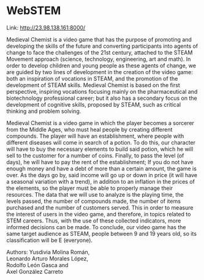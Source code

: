 # WebSTEM

Link: http://23.98.138.161:8000/
 
Medieval Chemist is a video game that has the purpose of promoting and developing the skills of the future and converting participants into agents of change to face the challenges of the 21st century, attached to the STEAM Movement approach (science, technology, engineering, art and math). In order to develop children and young people as these agents of change, we are guided by two lines of development in the creation of the video game: both an inspiration of vocations in STEAM, and the promotion of the development of STEAM skills. Medieval Chemist is based on the first perspective, inspiring vocations focusing mainly on the pharmaceutical and biotechnology professional career; but it also has a secondary focus on the development of cognitive skills, proposed by STEAM, such as critical thinking and problem solving.

Medieval Chemist is a video game in which the player becomes a sorcerer from the Middle Ages, who must heal people by creating different compounds. The player will have an establishment, where people with different diseases will come in search of a potion. To do this, our character will have to buy the necessary elements to build said potion, which he will sell to the customer for a number of coins. Finally, to pass the level (of days), he will have to pay the rent of the establishment; If you do not have enough money and have a debt of more than a certain amount, the game is over. As the days go by, said income will go up or down in price (it will have a seasonal variation with a trend), in addition to an inflation in the prices of the elements, so the player must be able to properly manage their resources. The data that we will use to analyze is the playing time, the levels passed, the number of compounds made, the number of items purchased and the number of customers served. This in order to measure the interest of users in the video game, and therefore, in topics related to STEM careers. Thus, with the use of these collected indicators, more informed decisions can be made. To conclude, our video game has the same target audience as STEAM, people between 9 and 19 years old, so its classification will be E (everyone).

Authors:
Yusdivia Molina Román,		
Leonardo Arturo Morales López,	
Rodolfo León Gasca and 		
Axel González Carreto		
